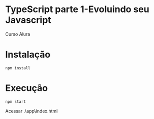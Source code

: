 # TypeScript parte 1-Evoluindo seu Javascript
Curso Alura

# Instalação
```
npm install
```

# Execução
```
npm start
```

Acessar .\app\index.html
